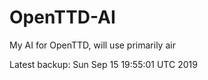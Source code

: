 # OpenTTD-AI
My AI for OpenTTD, will use primarily air

Latest backup: Sun Sep 15 19:55:01 UTC 2019
